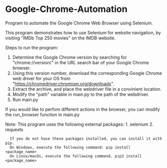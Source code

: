 # Google-Chrome-Automation
Program to automate the Google Chrome Web Browser using Selenium.

This program demonstrates how to use Selenium for website navigation, by visiting "IMDb Top 250 movies" on the IMDB website.

Steps to run the program:

1. Determine the Google Chrome version by searching for "chrome://version/" in the URL search bar of your Google Chrome browser.
2. Using this version number, download the corresponding Google Chrome web driver for your OS from "https://chromedriver.chromium.org/downloads".
3. Extract the archive, and place the webdriver file in a convinient location.
4. Modify the "path" variable in main.py to the path of the webdriver.
5. Run main.py

If you would like to perfom different actions in the browser, you can modify the run_browser function in main.py

Note: This program uses the following external packages:
      1. selenium
      2. requests
      
      If you do not have these packages installed, you can install it with pip.
      On Windows, execute the following command: pip install <package_name>
      On Linux/macOs, execute the following command. pip3 install <package_name>